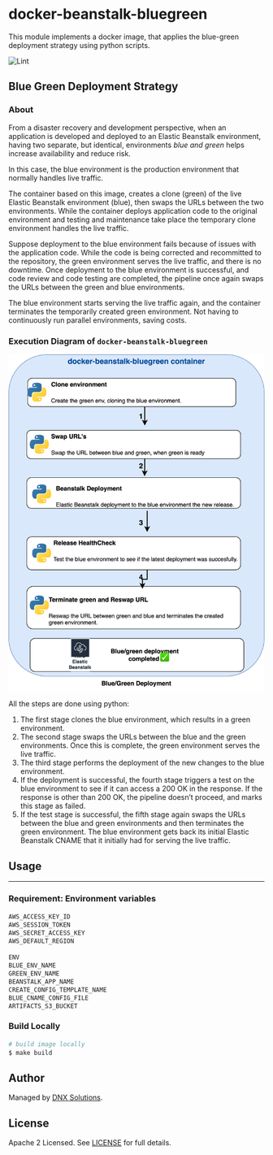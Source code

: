 # docker-beanstalk-bluegreen

This module implements a docker image, that applies the blue-green deployment strategy using python scripts.

![Lint](https://github.com/DNXLabs/docker-beanstalk-bluegreen/workflows/Lint/badge.svg)


## Blue Green Deployment Strategy

### About 
From a disaster recovery and development perspective, when an application is developed and deployed to an Elastic Beanstalk environment, having two separate, but identical, environments *blue and green* helps increase availability and reduce risk.

In this case, the blue environment is the production environment that normally handles live traffic. 

The container based on this image, creates a clone (green) of the live Elastic Beanstalk environment (blue),     then swaps the URLs between the two environments. While the container deploys application code to the original environment and testing and maintenance take place the temporary clone environment handles the live traffic.

Suppose deployment to the blue environment fails because of issues with the application code. While the code is being corrected and recommitted to the repository, the green environment serves the live traffic, and there is no downtime.
Once deployment to the blue environment is successful, and code review and code testing are completed, the pipeline once again swaps the URLs between the green and blue environments.

 The blue environment starts serving the live traffic again, and the container terminates the temporarily created green environment. Not having to continuously run parallel environments, saving costs.

### Execution Diagram of `docker-beanstalk-bluegreen`
![](_docs/assets/BlueGreen.png)

All the steps are done using python:
1. The first stage clones the blue environment, which results in a green environment.
2. The second stage swaps the URLs between the blue and the green environments. Once this is complete, the green environment serves the live traffic.
3. The third stage performs the deployment of the new changes to the blue environment.
4. If the deployment is successful, the fourth stage triggers a test on the blue environment to see if it can access a 200 OK in the response. If the response is other than 200 OK, the pipeline doesn’t proceed, and marks this stage as failed.
5. If the test stage is successful, the fifth stage again swaps the URLs between the blue and green environments and then terminates the green environment. The blue environment gets back its initial Elastic Beanstalk CNAME that it initially had for serving the live traffic.

## Usage

---

### Requirement: Environment variables
```shell
AWS_ACCESS_KEY_ID
AWS_SESSION_TOKEN
AWS_SECRET_ACCESS_KEY
AWS_DEFAULT_REGION

ENV
BLUE_ENV_NAME
GREEN_ENV_NAME
BEANSTALK_APP_NAME
CREATE_CONFIG_TEMPLATE_NAME
BLUE_CNAME_CONFIG_FILE
ARTIFACTS_S3_BUCKET

```

### Build Locally
```bash
# build image locally
$ make build
```

## Author

Managed by [DNX Solutions](https://github.com/DNXLabs).

## License

Apache 2 Licensed. See [LICENSE](https://github.com/DNXLabs/docker-beanstalk-bluegreen/blob/master/LICENSE) for full details.